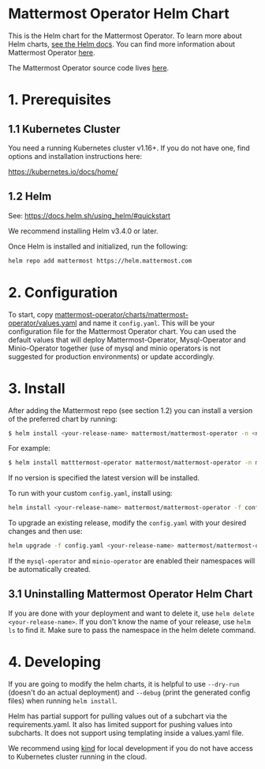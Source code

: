 Mattermost Operator Helm Chart
====================================================

This is the Helm chart for the Mattermost Operator. To learn more about Helm charts, [see the Helm docs](https://helm.sh/docs/). You can find more information about Mattermost Operator [here](https://github.com/mattermost/mattermost-operator/blob/master/README.md).

The Mattermost Operator source code lives [here](https://github.com/mattermost/mattermost-operator).

# 1. Prerequisites

## 1.1 Kubernetes Cluster

You need a running Kubernetes cluster v1.16+. If you do not have one, find options and installation instructions here:

https://kubernetes.io/docs/home/

## 1.2 Helm

See: https://docs.helm.sh/using_helm/#quickstart

We recommend installing Helm v3.4.0 or later.

Once Helm is installed and initialized, run the following:

```bash
helm repo add mattermost https://helm.mattermost.com
```

# 2. Configuration

To start, copy [mattermost-operator/charts/mattermost-operator/values.yaml](https://github.com/mattermost/mattermost-operator/blob/master/charts/mattermost-operator/values.yaml) and name it `config.yaml`. This will be your configuration file for the Mattermost Operator chart. You can used the default values that will deploy Mattermost-Operator, Mysql-Operator and Minio-Operator together (use of mysql and minio operators is not suggested for production environments) or update accordingly.


# 3. Install

After adding the Mattermost repo (see section 1.2) you can install a version of the preferred chart by running:

```bash
$ helm install <your-release-name> mattermost/mattermost-operator -n <namespace_name>
```

For example:
```bash
$ helm install matttermost-operator mattermost/mattermost-operator -n mattermost-operator
```

If no version is specified the latest version will be installed.


To run with your custom `config.yaml`, install using:

```bash
helm install <your-release-name> mattermost/mattermost-operator -f config.yaml -n mattermost-operator
```

To upgrade an existing release, modify the `config.yaml` with your desired changes and then use:
```bash
helm upgrade -f config.yaml <your-release-name> mattermost/mattermost-operator -n mattermost-operator
```

If the `mysql-operator` and `minio-operator` are enabled their namespaces will be automatically created.

## 3.1 Uninstalling Mattermost Operator Helm Chart

If you are done with your deployment and want to delete it, use `helm delete <your-release-name>`. If you don't know the name of your release, use `helm ls` to find it. Make sure to pass the namespace in the helm delete command.


# 4. Developing

If you are going to modify the helm charts, it is helpful to use `--dry-run` (doesn't do an actual deployment) and `--debug` (print the generated config files) when running `helm install`.

Helm has partial support for pulling values out of a subchart via the requirements.yaml. It also has limited support for pushing values into subcharts. It does not support using templating inside a values.yaml file.

We recommend using [kind](https://github.com/kubernetes-sigs/kind) for local development if you do not have access to Kubernetes cluster running in the cloud.
